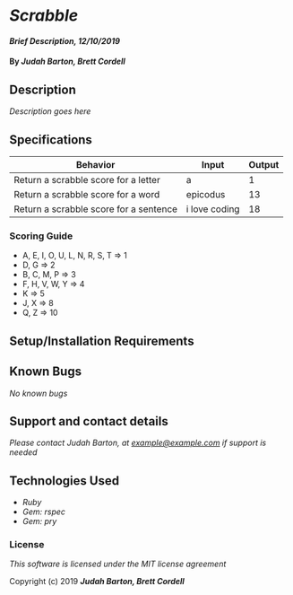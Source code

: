# _Scrabble_

#### _Brief Description, 12/10/2019_

#### By _**Judah Barton, Brett Cordell**_

## Description

_Description goes here_

## Specifications

|  Behavior | Input  | Output  |
|---|---|---|
| Return a scrabble score for a letter | a | 1 |
| Return a scrabble score for a word | epicodus | 13 |
| Return a scrabble score for a sentence | i love coding | 18 |

### Scoring Guide

* A, E, I, O, U, L, N, R, S, T => 1
* D, G => 2
* B, C, M, P => 3
* F, H, V, W, Y => 4
* K => 5
* J, X => 8
* Q, Z => 10

## Setup/Installation Requirements
<!-- * _Click the clone or download button and copy the link_
* _open your terminal and type "git clone (link)"_
* _If needed download Node.js from the official Node.js web site: (https://nodejs.org)_
* _go to (https://developer.betterdoctor.com/) to create an account and get an API key_
* _create a .env folder in your project_
* _in the .env write API_KEY = YOUR API KEY GOES HERE
OTHER_API_KEY = OTHER UNIQUE API KEY GOES HERE_
* _run: npm install in the terminal_
* _run: npm run build. this will create distribution folder. It also creates the index.html file within the distribution folder. When making edits to the code, edit the index.html, and all other files within the SRC folder_
* _run: npm run start to begin the live developer session_
* _if making edits to the lint or any other configuration, you will need to run another build AND another start for them to apply_
* _when npm run start is running, it will live update. If you input other commands in the terminal it will not do anything. Control C will stop the run so you can access the terminal again_

* _This version includes Jest and Babel pre-loaded_
* _To run a unit test, run: 'npm test' in command line_ -->


## Known Bugs

_No known bugs_

## Support and contact details

_Please contact Judah Barton, at example@example.com if support is needed_

## Technologies Used

* _Ruby_
* _Gem: rspec_
* _Gem: pry_
<!-- * _HTML_
* _CSS_
* _Bootstrap_
* _JavaScript_
* _jQuery_
* _NPM_
* _Jest_ -->


### License

*This software is licensed under the MIT license agreement*

Copyright (c) 2019 **_Judah Barton, Brett Cordell_**
